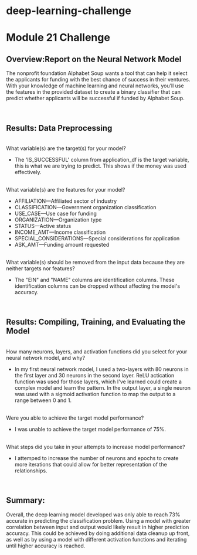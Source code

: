 # deep-learning-challenge
<h1>Module 21 Challenge<br></h1>
<h2>Overview:Report on the Neural Network Model</h2>
<p>The nonprofit foundation Alphabet Soup wants a tool that can help it select the applicants for funding with the best chance of success in their ventures. With your knowledge of machine learning and neural networks, you’ll use the features in the provided dataset to create a binary classifier that can predict whether applicants will be successful if funded by Alphabet Soup.</p><br></p><h2>Results: Data Preprocessing</h2><br>What variable(s) are the target(s) for your model?<ul><li>The 'IS_SUCCESSFUL' column from application_df is the target variable, this is what we are trying to predict. This shows if the money was used effectively.</li></ul><br>What variable(s) are the features for your model?<ul><li>AFFILIATION—Affiliated sector of industry</li>
<li>CLASSIFICATION—Government organization classification</li>
<li>USE_CASE—Use case for funding</li>
<li>ORGANIZATION—Organization type</li>
<li>STATUS—Active status</li>
<li>INCOME_AMT—Income classification</li>
<li>SPECIAL_CONSIDERATIONS—Special considerations for application</li>
<li>ASK_AMT—Funding amount requested</li></ul><br>What variable(s) should be removed from the input data because they are neither targets nor features?<ul><li>The "EIN" and "NAME" columns are identification columns. These identification columns can be dropped without affecting the model's accuracy.</li></ul><br><h2>Results: Compiling, Training, and Evaluating the Model</h2><br>How many neurons, layers, and activation functions did you select for your neural network model, and why?<ul><li>In my first neural network model, I used a two-layers with 80 neurons in the first layer and 30 neurons in the second layer. ReLU actication function was used for those layers, which I've learned could create a complex model and learn the pattern. In the output layer, a single neuron was used with a sigmoid activation function to map the output to a range between 0 and 1.</li></ul><br>Were you able to achieve the target model performance?<ul><li>I was unable to achieve the target model performance of 75%.</li></ul><br>What steps did you take in your attempts to increase model performance?<ul><li>I attemped to increase the number of neurons and epochs to create more iterations that could allow for better representation of the relationships.</li></ul><br><h2>Summary:</h2><p>Overall, the deep learning model developed was only able to reach 73% accurate in predicting the classification problem. Using a model with greater correlation between input and output would likely result in higher prediction accuracy. This could be achieved by doing additional data cleanup up front, as well as by using a model with different activation functions and iterating until higher accuracy is reached.</p>
